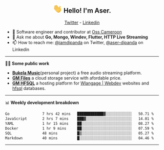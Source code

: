 <h2 align="center"> <img src="https://github.com/gabriel-TheCode/gabriel-TheCode/blob/master/gifs/Hi.gif" width="30px"> Hello! I'm Aser.</h2>
<p align="center">
  <a href="https://twitter.com/iamdipanda">Twitter</a> - 
  <a href="https://www.linkedin.com/in/aser-dipanda/">Linkedin</a>
</p>


- 🔭 Software engineer and contributor at [Oss Cameroon](https://github.com/osscameroon)
- 💬 Ask me about **Go, Mongo, Windev, Flutter, HTTP Live Streaming**
- 📫 How to reach me: [@iamdipanda](https://twitter.com/iamdipanda) on Twitter, [@aser-dipanda](https://www.linkedin.com/in/aser-dipanda/) on Linkedin

-------

👨‍💻 **Some public work**

- **[Bukela Music](https://music.bukela.co)**(personal project) a free audio streaming platform. 
- **[GM Files](https://gamesmania.io)** a cloud storage service with afordable price.
- **[GM HFSQL](https://gamesmania.io)** a hosting platform for [Wlangage | Webdev](https://pcsoft.fr/webdev/index.html) websites and [hfsql](https://pcsoft.fr/accueilpub/hfsql.htm) databases.
-------

📊 **Weekly development breakdown**

<!--START_SECTION:waka-->

```text
Go               7 hrs 42 mins   ████████████▓░░░░░░░░░░░░   50.71 %
JavaScript       2 hrs 7 mins    ███▓░░░░░░░░░░░░░░░░░░░░░   14.01 %
YAML             1 hr 15 mins    ██░░░░░░░░░░░░░░░░░░░░░░░   08.27 %
Docker           1 hr 9 mins     ██░░░░░░░░░░░░░░░░░░░░░░░   07.59 %
SQL              48 mins         █▒░░░░░░░░░░░░░░░░░░░░░░░   05.27 %
Markdown         40 mins         █░░░░░░░░░░░░░░░░░░░░░░░░   04.46 %
```

<!--END_SECTION:waka-->

-------
